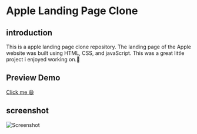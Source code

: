 # Apple Landing Page Clone


## introduction
This is a apple landing page clone repository. The landing page of the Apple website was built using HTML, CSS, and javaScript. This was a great little project i enjoyed working on.🙂

## Preview Demo <br>
[Click me 😄](https://appleclone01.netlify.app) 


## screenshot
![Screenshot](https://github.com/khalidadamu/apple-website-clone/blob/main/screenshots/apple%20clone.png)
